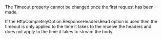 The Timeout property cannot be changed once the first request has been made.

If the HttpCompletelyOption.ResponseHeadersRead option is used then the timeout is only applied to the time it takes to the receive the headers and does not apply to the time it takes to stream the body.
